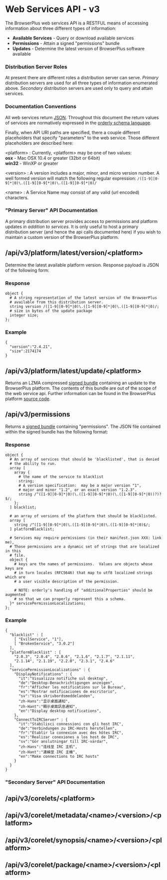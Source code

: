 
# Web Services API - v3

<div markdown="1" class="api">

The BrowserPlus web services API is a RESTFUL means of accessing information about
three different types of information:

+ **Available Services** - Query or download available services
+ **Permissions** - Attain a signed "permissions" bundle
+ **Updates** - Determine the latest version of BrowserPlus software available 



### Distribution Server Roles

At present there are different roles a distribution server can serve.  *Primary* distribution
servers are used for all three types of information enumerated above.  *Secondary* distribution
servers are used only to query and attain services.  


### Documentation Conventions

All web services return [JSON](http://json.org).  Throughout this document the return values of services 
are normatively expressed in the [orderly schema language](http://orderly-json.org).

Finally, when API URI paths are specified, there a couple different placeholders
that specify "parameters" to the web service.  Those different placeholders are described here:

&lt;platform&gt;
: Currently, &lt;platform&gt; may be one of two values:  
**osx** - Mac OSX 10.4 or greater (32bit or 64bit)  
**win32** - WinXP or greater


&lt;version&gt;
: A version includes a major, minor, and micro version number.  A well formed version will match the following regular expression: `/([1-9][0-9]*|0)\.([1-9][0-9]*|0)\.([1-9][0-9]*|0)/`

&lt;name&gt;
: A Service Name may consist of any valid (url encoded) characters.

### "Primary Server" API Documentation

A primary distribution server provides access to permissions and platform updates *in addition to services*.  It is only 
useful to host a primary distribution server (and hence the api calls documented here) if you wish to maintain a custom 
version of the BrowserPlus platform.  

## /api/v3/platform/latest/version/&lt;platform&gt;

Determine the latest available platform version.  Response payload is JSON
of the following form:

### Response

~~~
object {
  # A string representation of the latest version of the BrowserPlus
  # available from this distribution server.
  string version /([1-9][0-9]*|0)\.([1-9][0-9]*|0)\.([1-9][0-9]*|0)/;
  # size in bytes of the update package  
  integer size;
};
~~~

### Example

~~~
{
  "version":"2.4.21",
  "size":2174174
}
~~~

## /api/v3/platform/latest/update/&lt;platform&gt;

Returns an LZMA compressed [signed bundle](packaging.html) containing an update to the BrowserPlus platform.
The contents of this bundle are out of the scope of the web service api.  Further information
can be found in the BrowserPlus platform [source code](http://github.com/browserplus/platform).

## /api/v3/permissions

Returns a [signed bundle](packaging.html) containing "permissions".  The JSON file contained within
the signed bundle has the following format:

### Response

~~~
object {
  # An array of services that should be 'blacklisted', that is denied
  # the ability to run.
  array [
    array {
      # the name of the service to blacklist
      string;
      # A version specification:  may be a major version "1",
      # major and minor "1.2", or an exact version "1.2.3".  
      string /^([1-9][0-9]*|0)(\.([1-9][0-9]*|0)(\.([1-9][0-9]*|0))?)?$/;
    };
  ] blacklist;

  # an array of versions of the platform that should be blacklisted.
  array [
    string /^([1-9][0-9]*|0)\.([1-9][0-9]*|0)\.([1-9][0-9]*|0)$/;  
  ] platformBlacklist;

  # Services may require permissions (in their manifest.json XXX: link me),
  # Those permissions are a dynamic set of strings that are localized in this
  # file.
  object {
    # keys are the names of permissions.  Values are objects whose keys are
    # in turn locales (RFC5646) that map to utf8 localized strings which are
    # a user visible description of the permission.

    # NOTE: orderly's handling of "additionalProperties" should be augmented
    # so that we can properly represent this a schema.
  }* servicePermissionLocalizations;
};
~~~

### Example

~~~
{                
  "blacklist" : [
    [ "EvilService", "1"],
    [ "BrokenService", "3.0.2"]
  ],
  "platformBlacklist" : [
    "2.0.3", "2.0.4", "2.0.6", "2.1.6", "2.1.7", "2.1.11",
    "2.1.14", "2.1.19", "2.2.0", "2.3.1", "2.4.6"
  ],
  "servicePermissionLocalizations" : {
    "DisplayNotifications" : {
      "it":"Visualizza notifiche sul desktop",
      "de":"Desktop-Benachrichtigungen anzeigen",
      "fr":"Afficher les notifications sur le Bureau",
      "es":"Mostrar notificaciones de escritorio",
      "sv":"Visa skrivbordsmeddelanden",
      "zh-Hans":"显示桌面通知",
      "zh-Hant":"顯示桌面訊息通知",
      "en":"Display desktop notifications",
    },
    "ConnectToIRCServer" : {
      "it":"Stabilisci connessioni con gli host IRC",
      "de":"Verbindungen zu IRC-Hosts herstellen",
      "fr":"Établir la connexion avec des hôtes IRC",
      "es":"Realizar conexiones a los host de IRC",
      "sv":"Gör anslutningar till IRC-värdar",
      "zh-Hans":"连线至 IRC 主机",
      "zh-Hant":"連線至 IRC 主機",
      "en":"Make connections to IRC hosts"
    }
  }
}
~~~

### "Secondary Server" API Documentation

## /api/v3/corelets/&lt;platform&gt;

## /api/v3/corelet/metadata/&lt;name&gt;/&lt;version&gt;/&lt;platform&gt;

## /api/v3/corelet/synopsis/&lt;name&gt;/&lt;version&gt;/&lt;platform&gt;

## /api/v3/corelet/package/&lt;name&gt;/&lt;version&gt;/&lt;platform&gt;

</div>

